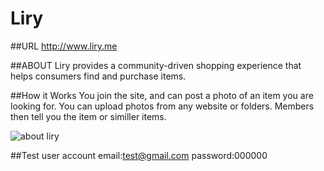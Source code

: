 Liry
====

##URL
  <http://www.liry.me>

##ABOUT
  Liry provides a community-driven shopping experience that helps consumers find and purchase items. 

##How it Works
  You join the site, and can post a photo of an item you are looking for.
  You can upload photos from any website or folders.
  Members then tell you the item or similler items.

![about liry](http://www.liry.me//img/screenshot_about_liry.png)


##Test user account
  email:test@gmail.com
  password:000000

